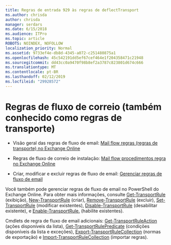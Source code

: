 ```yaml
---
title: Regras de entrada 929 às regras de deflectTransport
ms.author: chrisda
author: chrisda
manager: serdars
ms.date: 6/15/2018
ms.audience: ITPro
ms.topic: article
ROBOTS: NOINDEX, NOFOLLOW
localization_priority: Normal
ms.assetid: 9733ef4e-db8d-4345-a072-c251480875a1
ms.openlocfilehash: 45c542191dd5ef67cef464e1f204358471c21948
ms.sourcegitcommit: dd43cc0a9470f98b8ef2a3787c823801d674c666
ms.translationtype: MT
ms.contentlocale: pt-BR
ms.lasthandoff: 02/12/2019
ms.locfileid: "29928572"
---
```

# <a name="mail-flow-rules-also-known-as-transport-rules"></a>Regras de fluxo de correio (também conhecido como regras de transporte)

- Visão geral das regras de fluxo de email: [Mail flow regras (regras de transporte) no Exchange Online](https://technet.microsoft.com/library/jj919238.aspx)
    
- Regras de fluxo de correio de instalação: [Mail flow procedimentos regra no Exchange Online](https://technet.microsoft.com/library/dn600436.aspx)
    
- Criar, modificar e excluir regras de fluxo de email: [Gerenciar regras de fluxo de email](https://technet.microsoft.com/library/jj657505.aspx)
    
Você também pode gerenciar regras de fluxo de email no PowerShell do Exchange Online. Para obter mais informações, consulte [Get-TransportRule](https://docs.microsoft.com/powershell/module/exchange/policy-and-compliance/get-transportrule) (exibição), [New-TransportRule](https://docs.microsoft.com/powershell/module/exchange/policy-and-compliance/new-transportrule) (criar), [Remove-TransportRule](https://docs.microsoft.com/powershell/module/exchange/policy-and-compliance/remove-transportrule) (excluir), [Set-TransportRule](https://docs.microsoft.com/powershell/module/exchange/policy-and-compliance/set-transportrule) (modificar existentes), [Disable-TransportRule](https://docs.microsoft.com/powershell/module/exchange/policy-and-compliance/disable-transportrule) (desabilitar existente), e [Enable-TransportRule.](https://docs.microsoft.com/powershell/module/exchange/policy-and-compliance/enable-transportrule) (habilite existentes). 
  
Cmdlets de regra de fluxo de email adicionais: [Get-TransportRuleAction](https://docs.microsoft.com/powershell/module/exchange/policy-and-compliance/get-transportruleaction) (ações disponíveis da lista), [Get-TransportRulePredicate](https://docs.microsoft.com/powershell/module/exchange/policy-and-compliance/get-transportrulepredicate) (condições disponíveis da lista e exceções), [Export-TransportRuleCollection](https://docs.microsoft.com/powershell/module/exchange/policy-and-compliance/export-transportrulecollection) (normas de exportação) e [ Import-TransportRuleCollection](https://docs.microsoft.com/powershell/module/exchange/policy-and-compliance/import-transportrulecollection) (importar regras). 
  

